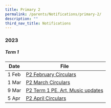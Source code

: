 ```yaml
---
title: Primary 2
permalink: /parents/Notifications/primary-2/
description: ""
third_nav_title: Notifications
---
```

### **2023**

##### Term 1

| Date| File | 
| -------- | -------- | 
|1 Feb|[P2 February Circulars](/files/Notification%202023/P2/RGPS_N23_P2_004_P2%20February%20Circulars.pdf)|
|1 Mar|[P2 March Circulars](/files/Notification%202023/P2/RGPS_N23_P2_005_P2%20March%20Circulars.pdf)|
|9 Mar|[P2 Term 1 PE, Art, Music updates](/files/Notification%202023/P2/Term%201%20P2%20Update.pdf)|
|5 Apr|[P2 April Circulars](/files/Notification%202023/P2/rgps_n23_p2_007_p2%20april%20circulars.pdf)|